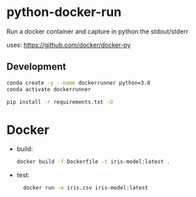 # python-docker-run
Run a docker container and capture in python the stdout/stderr

uses: https://github.com/docker/docker-py

## Development

```bash
conda create -y --name dockerrunner python=3.8
conda activate dockerrunner

pip install -r requirements.txt -U
```

# Docker

- build:

  ```bash
  docker build -f Dockerfile -t iris-model:latest .
  ```

- test:

  ```bash
    docker run -e iris.csv iris-model:latest
  ```
